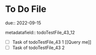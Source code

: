 # To Do File

due:: 2022-09-15

metadatafield:: todoTestFile_43\_12

- [ ] Task of todoTestFile_43 1 [[Query me]]
- [ ] Task of todoTestFile_43 2
